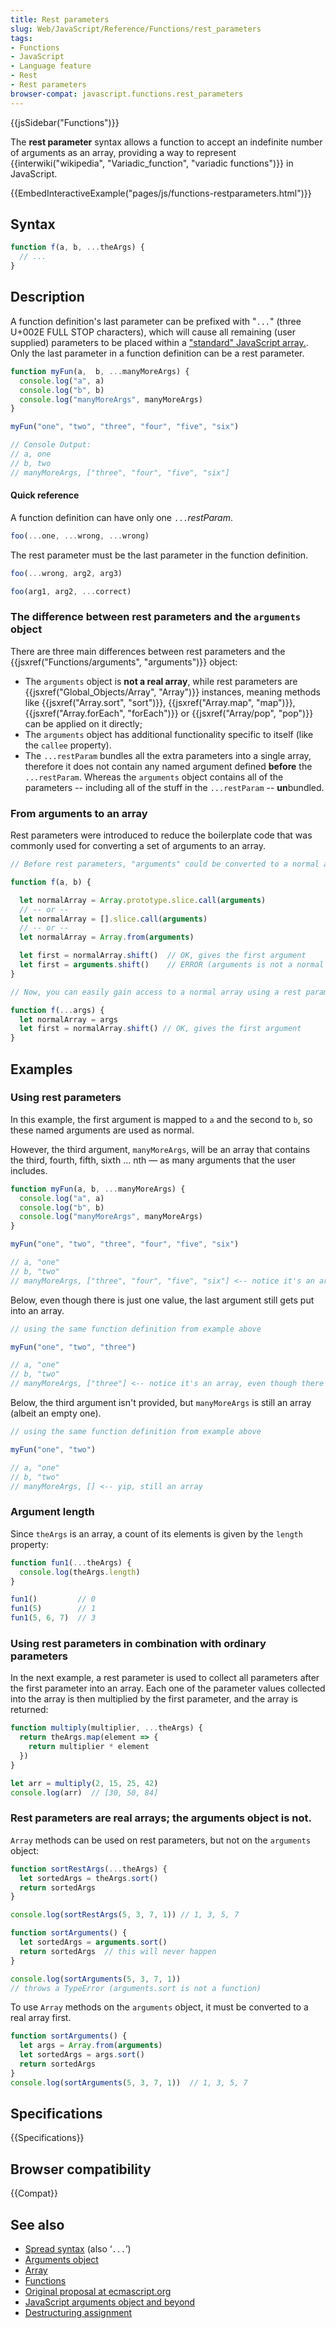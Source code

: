 ```yaml
---
title: Rest parameters
slug: Web/JavaScript/Reference/Functions/rest_parameters
tags:
- Functions
- JavaScript
- Language feature
- Rest
- Rest parameters
browser-compat: javascript.functions.rest_parameters
---
```

{{jsSidebar("Functions")}}

The **rest parameter** syntax allows a function to accept an indefinite number
of arguments as an array, providing a way to represent
{{interwiki("wikipedia", "Variadic_function", "variadic functions")}}
in JavaScript.

{{EmbedInteractiveExample("pages/js/functions-restparameters.html")}}

## Syntax

```js
function f(a, b, ...theArgs) {
  // ...
}
```

## Description

A function definition's last parameter can be prefixed with "`...`" (three
U+002E FULL STOP characters), which will cause all remaining (user supplied)
parameters to be placed within a
["standard" JavaScript array.](https://developer.mozilla.org/en-US/docs/Web/JavaScript/Reference/Global_Objects/Array).
Only the last parameter in a function definition can be a rest parameter.

```js
function myFun(a,  b, ...manyMoreArgs) {
  console.log("a", a)
  console.log("b", b)
  console.log("manyMoreArgs", manyMoreArgs)
}

myFun("one", "two", "three", "four", "five", "six")

// Console Output:
// a, one
// b, two
// manyMoreArgs, ["three", "four", "five", "six"]
```

#### Quick reference

A function definition can have only one `...`_restParam_.

```js example-bad
foo(...one, ...wrong, ...wrong)
```

The rest parameter must be the last parameter in the function definition.

```js example-bad
foo(...wrong, arg2, arg3)
```

```js example-good
foo(arg1, arg2, ...correct)
```

### The difference between rest parameters and the `arguments` object

There are three main differences between rest parameters and the
{{jsxref("Functions/arguments", "arguments")}} object:

- The `arguments` object is **not a real array**, while rest parameters are
  {{jsxref("Global_Objects/Array", "Array")}} instances, meaning
  methods like {{jsxref("Array.sort", "sort")}},
  {{jsxref("Array.map", "map")}},
  {{jsxref("Array.forEach", "forEach")}} or
  {{jsxref("Array/pop", "pop")}} can be applied on it directly;
- The `arguments` object has additional functionality specific to itself (like
  the `callee` property).
- The `...restParam` bundles all the extra parameters into a single array,
  therefore it does not contain any named argument defined **before** the
  `...restParam`. Whereas the `arguments` object contains all of the parameters
  -- including all of the stuff in the `...restParam` -- **un**bundled.

### From arguments to an array

Rest parameters were introduced to reduce the boilerplate code that was commonly
used for converting a set of arguments to an array.

```js
// Before rest parameters, "arguments" could be converted to a normal array using:

function f(a, b) {

  let normalArray = Array.prototype.slice.call(arguments)
  // -- or --
  let normalArray = [].slice.call(arguments)
  // -- or --
  let normalArray = Array.from(arguments)

  let first = normalArray.shift()  // OK, gives the first argument
  let first = arguments.shift()    // ERROR (arguments is not a normal array)
}

// Now, you can easily gain access to a normal array using a rest parameter

function f(...args) {
  let normalArray = args
  let first = normalArray.shift() // OK, gives the first argument
}
```

## Examples

### Using rest parameters

In this example, the first argument is mapped to `a` and the second to `b`, so
these named arguments are used as normal.

However, the third argument, `manyMoreArgs`, will be an array that contains the
third, fourth, fifth, sixth ... nth — as many arguments that the user includes.

```js
function myFun(a, b, ...manyMoreArgs) {
  console.log("a", a)
  console.log("b", b)
  console.log("manyMoreArgs", manyMoreArgs)
}

myFun("one", "two", "three", "four", "five", "six")

// a, "one"
// b, "two"
// manyMoreArgs, ["three", "four", "five", "six"] <-- notice it's an array
```

Below, even though there is just one value, the last argument still gets put
into an array.

```js
// using the same function definition from example above

myFun("one", "two", "three")

// a, "one"
// b, "two"
// manyMoreArgs, ["three"] <-- notice it's an array, even though there's just one value
```

Below, the third argument isn't provided, but `manyMoreArgs` is still an array
(albeit an empty one).

```js
// using the same function definition from example above

myFun("one", "two")

// a, "one"
// b, "two"
// manyMoreArgs, [] <-- yip, still an array
```

### Argument length

Since `theArgs` is an array, a count of its elements is given by the `length`
property:

```js
function fun1(...theArgs) {
  console.log(theArgs.length)
}

fun1()         // 0
fun1(5)        // 1
fun1(5, 6, 7)  // 3
```

### Using rest parameters in combination with ordinary parameters

In the next example, a rest parameter is used to collect all parameters after
the first parameter into an array. Each one of the parameter values collected
into the array is then multiplied by the first parameter, and the array is
returned:

```js
function multiply(multiplier, ...theArgs) {
  return theArgs.map(element => {
    return multiplier * element
  })
}

let arr = multiply(2, 15, 25, 42)
console.log(arr)  // [30, 50, 84]
```

### Rest parameters are real arrays; the arguments object is not.

`Array` methods can be used on rest parameters, but not on the `arguments`
object:

```js
function sortRestArgs(...theArgs) {
  let sortedArgs = theArgs.sort()
  return sortedArgs
}

console.log(sortRestArgs(5, 3, 7, 1)) // 1, 3, 5, 7

function sortArguments() {
  let sortedArgs = arguments.sort()
  return sortedArgs  // this will never happen
}

console.log(sortArguments(5, 3, 7, 1))
// throws a TypeError (arguments.sort is not a function)
```

To use `Array` methods on the `arguments` object, it must be converted to a real
array first.

```js
function sortArguments() {
  let args = Array.from(arguments)
  let sortedArgs = args.sort()
  return sortedArgs
}
console.log(sortArguments(5, 3, 7, 1))  // 1, 3, 5, 7
```

## Specifications

{{Specifications}}

## Browser compatibility

{{Compat}}

## See also

- [Spread syntax](/en-US/docs/Web/JavaScript/Reference/Operators/Spread_syntax)
  (also ‘`...`’)
- [Arguments object](/en-US/docs/Web/JavaScript/Reference/Functions/arguments)
- [Array](/en-US/docs/Web/JavaScript/Reference/Global_Objects/Array)
- [Functions](/en-US/docs/Web/JavaScript/Reference/Functions "Functions and function scope")
- [Original proposal at ecmascript.org](http://wiki.ecmascript.org/doku.php?id=harmony:rest_parameters)
- [JavaScript arguments object and beyond](http://javascriptweblog.wordpress.com/2011/01/18/javascripts-arguments-object-and-beyond/)
- [Destructuring assignment](/en-US/docs/Web/JavaScript/Reference/Operators/Destructuring_assignment)
